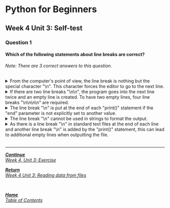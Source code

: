 # Python for Beginners

## Week 4 Unit 3: Self-test

### Question 1

#### Which of the following statements about line breaks are correct?

*Note: There are 3 correct answers to this question.*

<br>

<details>
	<summary>From the computer's point of view, the line break is nothing but the special character "\n". This character forces the editor to go to the next line.</summary>
	<img  src="selftest/check.png" width="25">
</details>


<details>
	<summary>If there are two line breaks "\n\n", the program goes into the next line twice and an empty line is created. To have two empty lines, four line breaks "\n\n\n\n" are required.</summary>
	<img  src="selftest/cross.png" width="25">
</details>


<details>
	<summary>The line break "\n" is put at the end of each "print()" statement if the "end" parameter is not explicitly set to another value.</summary>
	<img  src="selftest/check.png" width="25">
</details>


<details>
	<summary>The line break "\n" cannot be used in strings to format the output.</summary>
	<img  src="selftest/cross.png" width="25">
</details>


<details>
	<summary>As there is a line break "\n" in standard text files at the end of each line and another line break "\n" is added by the "print()" statement, this can lead to additional empty lines when outputting the file.</summary>
	<img  src="selftest/check.png" width="25">
</details>

<br>

---

[***Continue*** <br> *Week 4, Unit 3: Exercise*](week4_unit3_exercise.md)

[***Return*** <br> *Week 4 Unit 3: Reading data from files*](week4_unit3_reading_data.md)

<br>

[***Home*** <br>*Table of Contents*](home.md)